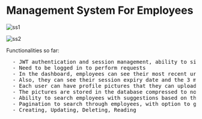 # Management System For Employees

![ss1](https://github.com/chelceacalin/Management_Employee_System/assets/76866499/9311ec87-39e2-4fe7-89b9-7e14c1362a7f)

![ss2](https://github.com/chelceacalin/Tracking_App/assets/76866499/c057f09d-df6f-4e39-8174-c0081392a17f)


Functionalities so far:
<pre>
  - JWT authentication and session management, ability to sign in and sign up
  - Need to be logged in to perform requests
  - In the dashboard, employees can see their most recent urls that they used within the application
  - Also, they can see their session expiry date and the 3 most recent users that joined
  - Each user can have profile pictures that they can upload from their pc.
  - The pictures are stored in the database compressed to not waste memory
  - Ability to search employees with suggestions based on their name or email address
  - Pagination to search through employees, with option to go to first or last page
  - Creating, Updating, Deleting, Reading
</pre>
